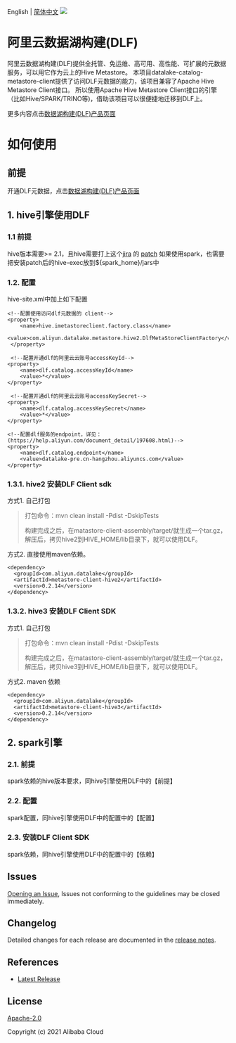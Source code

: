 English | [简体中文](README-CN.md)
![](https://aliyunsdk-pages.alicdn.com/icons/AlibabaCloud.svg)

# 阿里云数据湖构建(DLF)
阿里云数据湖构建(DLF)提供全托管、免运维、高可用、高性能、可扩展的元数据服务，可以用它作为云上的Hive Metastore。
本项目datalake-catalog-metastore-client提供了访问DLF元数据的能力，该项目兼容了Apache Hive Metastore Client接口。
所以使用Apache Hive Metastore Client接口的引擎（比如Hive/SPARK/TRINO等)，借助该项目可以很便捷地迁移到DLF上。

更多内容点击[数据湖构建(DLF)产品页面](https://dlf.console.aliyun.com/cn-hangzhou/home)

# 如何使用
##  前提
开通DLF元数据，点击[数据湖构建(DLF)产品页面](https://dlf.console.aliyun.com/cn-hangzhou/home)

## 1. hive引擎使用DLF

### 1.1 前提

hive版本需要>= 2.1，且hive需要打上这个[jira](https://issues.apache.org/jira/browse/HIVE-12679) 的 [patch](https://issues.apache.org/jira/secure/attachment/12958418/HIVE-12679.branch-2.3.patch)
如果使用spark，也需要把安装patch后的hive-exec放到${spark_home}/jars中

### 1.2. 配置
hive-site.xml中加上如下配置
```
<!--配置使用访问dlf元数据的 client-->
<property>
    <name>hive.imetastoreclient.factory.class</name>
    <value>com.aliyun.datalake.metastore.hive2.DlfMetaStoreClientFactory</value>
 </property>
 
 <!--配置开通dlf的阿里云云账号accessKeyId--> 
<property>
    <name>dlf.catalog.accessKeyId</name>
    <value>*</value> 
</property>

 <!--配置开通dlf的阿里云云账号accessKeySecret--> 
<property>
    <name>dlf.catalog.accessKeySecret</name>
    <value>*</value>
</property>
 
<!--配置dlf服务的endpoint，详见：(https://help.aliyun.com/document_detail/197608.html)-->
<property>
    <name>dlf.catalog.endpoint</name>
    <value>datalake-pre.cn-hangzhou.aliyuncs.com</value>
</property>

```
### 1.3.1. hive2 安装DLF Client sdk
方式1.  自己打包
> 打包命令：mvn clean install -Pdist -DskipTests
>
> 构建完成之后，在matastore-client-assembly/target/就生成一个tar.gz，解压后，拷贝hive2到HIVE_HOME/lib目录下，就可以使用DLF。


方式2. 直接使用maven依赖。

```
<dependency>
  <groupId>com.aliyun.datalake</groupId>
  <artifactId>metastore-client-hive2</artifactId>
  <version>0.2.14</version>
</dependency>
```

### 1.3.2.  hive3 安装DLF Client SDK
方式1.  自己打包
> 打包命令：mvn clean install -Pdist -DskipTests
>
> 构建完成之后，在matastore-client-assembly/target/就生成一个tar.gz，解压后，拷贝hive3到HIVE_HOME/lib目录下，就可以使用DLF。
>
方式2. maven 依赖
```
<dependency>
  <groupId>com.aliyun.datalake</groupId>
  <artifactId>metastore-client-hive3</artifactId>
  <version>0.2.14</version>
</dependency>
```

## 2. spark引擎
### 2.1. 前提
spark依赖的hive版本要求，同hive引擎使用DLF中的【前提】
### 2.2. 配置
spark配置，同hive引擎使用DLF中的配置中的【配置】
### 2.3. 安装DLF Client SDK
spark依赖，同hive引擎使用DLF中的配置中的【依赖】


## Issues
[Opening an Issue](https://github.com/aliyun/alibabacloud-sdk/issues/new), Issues not conforming to the guidelines may be closed immediately.

## Changelog
Detailed changes for each release are documented in the [release notes](./ChangeLog.txt).

## References
* [Latest Release](https://github.com/aliyun/alibabacloud-sdk/tree/master/java)

## License
[Apache-2.0](https://www.apache.org/licenses/LICENSE-2.0)

Copyright (c) 2021 Alibaba Cloud